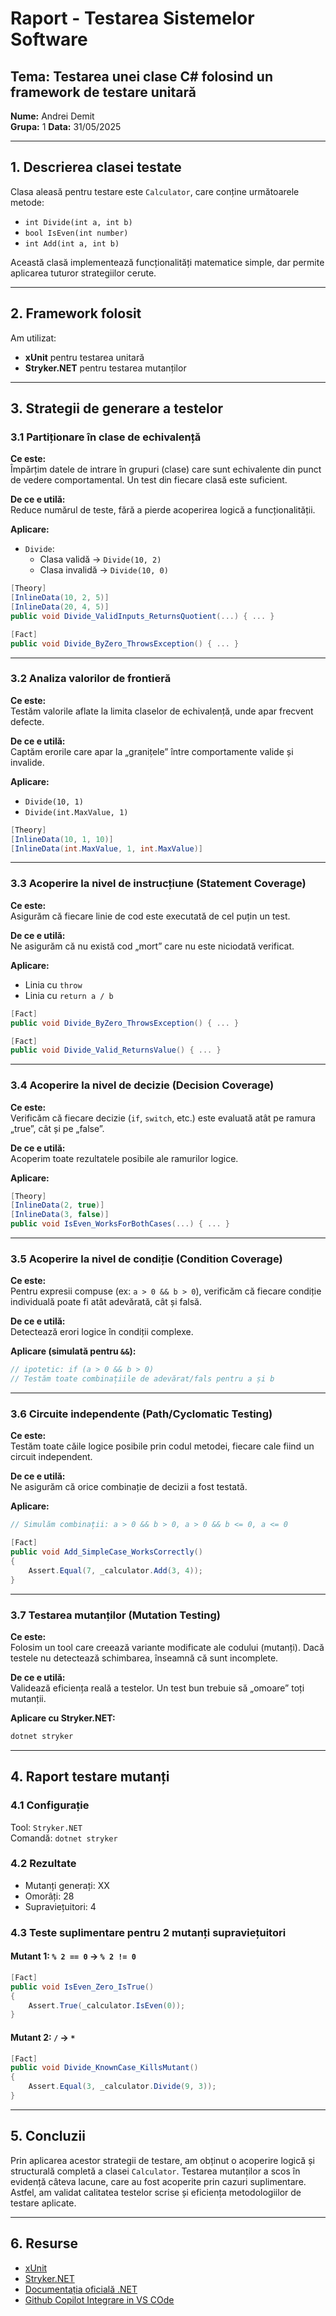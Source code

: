 # Raport - Testarea Sistemelor Software  
## Tema: Testarea unei clase C# folosind un framework de testare unitară

**Nume:** Andrei Demit  
**Grupa:** 1 
**Data:** 31/05/2025  

---

## 1. Descrierea clasei testate

Clasa aleasă pentru testare este `Calculator`, care conține următoarele metode:

- `int Divide(int a, int b)`
- `bool IsEven(int number)`
- `int Add(int a, int b)`

Această clasă implementează funcționalități matematice simple, dar permite aplicarea tuturor strategiilor cerute.

---

## 2. Framework folosit

Am utilizat:

- **xUnit** pentru testarea unitară
- **Stryker.NET** pentru testarea mutanților

---

## 3. Strategii de generare a testelor

### 3.1 Partiționare în clase de echivalență

**Ce este:**  
Împărțim datele de intrare în grupuri (clase) care sunt echivalente din punct de vedere comportamental. Un test din fiecare clasă este suficient.

**De ce e utilă:**  
Reduce numărul de teste, fără a pierde acoperirea logică a funcționalității.

**Aplicare:**

- `Divide`:  
  - Clasa validă → `Divide(10, 2)`  
  - Clasa invalidă → `Divide(10, 0)`

```csharp
[Theory]
[InlineData(10, 2, 5)]
[InlineData(20, 4, 5)]
public void Divide_ValidInputs_ReturnsQuotient(...) { ... }

[Fact]
public void Divide_ByZero_ThrowsException() { ... }
```

---

### 3.2 Analiza valorilor de frontieră

**Ce este:**  
Testăm valorile aflate la limita claselor de echivalență, unde apar frecvent defecte.

**De ce e utilă:**  
Captăm erorile care apar la „granițele” între comportamente valide și invalide.

**Aplicare:**

- `Divide(10, 1)`
- `Divide(int.MaxValue, 1)`

```csharp
[Theory]
[InlineData(10, 1, 10)]
[InlineData(int.MaxValue, 1, int.MaxValue)]
```

---

### 3.3 Acoperire la nivel de instrucțiune (Statement Coverage)

**Ce este:**  
Asigurăm că fiecare linie de cod este executată de cel puțin un test.

**De ce e utilă:**  
Ne asigurăm că nu există cod „mort” care nu este niciodată verificat.

**Aplicare:**

- Linia cu `throw`
- Linia cu `return a / b`

```csharp
[Fact]
public void Divide_ByZero_ThrowsException() { ... }

[Fact]
public void Divide_Valid_ReturnsValue() { ... }
```

---

### 3.4 Acoperire la nivel de decizie (Decision Coverage)

**Ce este:**  
Verificăm că fiecare decizie (`if`, `switch`, etc.) este evaluată atât pe ramura „true”, cât și pe „false”.

**De ce e utilă:**  
Acoperim toate rezultatele posibile ale ramurilor logice.

**Aplicare:**

```csharp
[Theory]
[InlineData(2, true)]
[InlineData(3, false)]
public void IsEven_WorksForBothCases(...) { ... }
```

---

### 3.5 Acoperire la nivel de condiție (Condition Coverage)

**Ce este:**  
Pentru expresii compuse (ex: `a > 0 && b > 0`), verificăm că fiecare condiție individuală poate fi atât adevărată, cât și falsă.

**De ce e utilă:**  
Detectează erori logice în condiții complexe.

**Aplicare (simulată pentru `&&`):**

```csharp
// ipotetic: if (a > 0 && b > 0)
// Testăm toate combinațiile de adevărat/fals pentru a și b
```

---

### 3.6 Circuite independente (Path/Cyclomatic Testing)

**Ce este:**  
Testăm toate căile logice posibile prin codul metodei, fiecare cale fiind un circuit independent.

**De ce e utilă:**  
Ne asigurăm că orice combinație de decizii a fost testată.

**Aplicare:**

```csharp
// Simulăm combinații: a > 0 && b > 0, a > 0 && b <= 0, a <= 0
```

```csharp
[Fact]
public void Add_SimpleCase_WorksCorrectly()
{
    Assert.Equal(7, _calculator.Add(3, 4));
}
```

---

### 3.7 Testarea mutanților (Mutation Testing)

**Ce este:**  
Folosim un tool care creează variante modificate ale codului (mutanți). Dacă testele nu detectează schimbarea, înseamnă că sunt incomplete.

**De ce e utilă:**  
Validează eficiența reală a testelor. Un test bun trebuie să „omoare” toți mutanții.

**Aplicare cu Stryker.NET:**

```bash
dotnet stryker
```

---

## 4. Raport testare mutanți

### 4.1 Configurație

Tool: `Stryker.NET`  
Comandă: `dotnet stryker`

### 4.2 Rezultate

- Mutanți generați: XX  
- Omorâți: 28 
- Supraviețuitori: 4  

### 4.3 Teste suplimentare pentru 2 mutanți supraviețuitori

#### Mutant 1: `% 2 == 0` → `% 2 != 0`

```csharp
[Fact]
public void IsEven_Zero_IsTrue()
{
    Assert.True(_calculator.IsEven(0));
}
```

#### Mutant 2: `/` → `*`

```csharp
[Fact]
public void Divide_KnownCase_KillsMutant()
{
    Assert.Equal(3, _calculator.Divide(9, 3));
}
```

---

## 5. Concluzii

Prin aplicarea acestor strategii de testare, am obținut o acoperire logică și structurală completă a clasei `Calculator`. Testarea mutanților a scos în evidență câteva lacune, care au fost acoperite prin cazuri suplimentare. Astfel, am validat calitatea testelor scrise și eficiența metodologiilor de testare aplicate.

---

## 6. Resurse

- [xUnit](https://xunit.net)
- [Stryker.NET](https://stryker-mutator.io/docs/stryker-net/introduction/)
- [Documentația oficială .NET](https://learn.microsoft.com/en-us/dotnet/)
- [Github Copilot Integrare in VS COde](https://code.visualstudio.com/docs/copilot/overview)